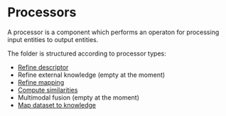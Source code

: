 # Processors
A processor is a component which performs an operaton for processing input entities to output entities.

The folder is structured according to processor types:
- [Refine descriptor](refine-descriptor)
- Refine external knowledge (empty at the moment)
- [Refine mapping](refine-mapping)
- [Compute similarities](compute-similarities)
- Multimodal fusion (empty at the moment)
- [Map dataset to knowledge](map-dataset-to-knowledge)